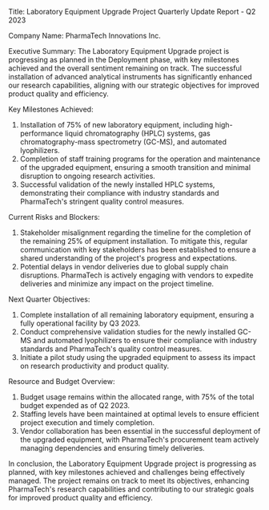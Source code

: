  Title: Laboratory Equipment Upgrade Project Quarterly Update Report - Q2 2023

Company Name: PharmaTech Innovations Inc.

Executive Summary:
The Laboratory Equipment Upgrade project is progressing as planned in the Deployment phase, with key milestones achieved and the overall sentiment remaining on track. The successful installation of advanced analytical instruments has significantly enhanced our research capabilities, aligning with our strategic objectives for improved product quality and efficiency.

Key Milestones Achieved:
1. Installation of 75% of new laboratory equipment, including high-performance liquid chromatography (HPLC) systems, gas chromatography-mass spectrometry (GC-MS), and automated lyophilizers.
2. Completion of staff training programs for the operation and maintenance of the upgraded equipment, ensuring a smooth transition and minimal disruption to ongoing research activities.
3. Successful validation of the newly installed HPLC systems, demonstrating their compliance with industry standards and PharmaTech's stringent quality control measures.

Current Risks and Blockers:
1. Stakeholder misalignment regarding the timeline for the completion of the remaining 25% of equipment installation. To mitigate this, regular communication with key stakeholders has been established to ensure a shared understanding of the project's progress and expectations.
2. Potential delays in vendor deliveries due to global supply chain disruptions. PharmaTech is actively engaging with vendors to expedite deliveries and minimize any impact on the project timeline.

Next Quarter Objectives:
1. Complete installation of all remaining laboratory equipment, ensuring a fully operational facility by Q3 2023.
2. Conduct comprehensive validation studies for the newly installed GC-MS and automated lyophilizers to ensure their compliance with industry standards and PharmaTech's quality control measures.
3. Initiate a pilot study using the upgraded equipment to assess its impact on research productivity and product quality.

Resource and Budget Overview:
1. Budget usage remains within the allocated range, with 75% of the total budget expended as of Q2 2023.
2. Staffing levels have been maintained at optimal levels to ensure efficient project execution and timely completion.
3. Vendor collaboration has been essential in the successful deployment of the upgraded equipment, with PharmaTech's procurement team actively managing dependencies and ensuring timely deliveries.

In conclusion, the Laboratory Equipment Upgrade project is progressing as planned, with key milestones achieved and challenges being effectively managed. The project remains on track to meet its objectives, enhancing PharmaTech's research capabilities and contributing to our strategic goals for improved product quality and efficiency.